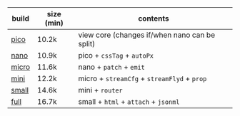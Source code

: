 | build      | size (min) | contents                                       |
| ---------- | ---------- | ---------------------------------------------- |
| [pico][1]  | 10.2k      |  view core (changes if/when nano can be split) |
| [nano][2]  | 10.9k      |  pico  + `cssTag` + `autoPx`                   |
| [micro][3] | 11.6k      |  nano  + `patch` + `emit`                      |
| [mini][4]  | 12.2k      |  micro + `streamCfg` + `streamFlyd` + `prop`   |
| [small][5] | 14.6k      |  mini  + `router`                              |
| [full][6]  | 16.7k      |  small + `html` + `attach` + `jsonml`          |

[1]: https://github.com/leeoniya/domvm/blob/2.x-dev/dist/pico/domvm.pico.min.js
[2]: https://github.com/leeoniya/domvm/blob/2.x-dev/dist/nano/domvm.nano.min.js
[3]: https://github.com/leeoniya/domvm/blob/2.x-dev/dist/micro/domvm.micro.min.js
[4]: https://github.com/leeoniya/domvm/blob/2.x-dev/dist/mini/domvm.mini.min.js
[5]: https://github.com/leeoniya/domvm/blob/2.x-dev/dist/small/domvm.small.min.js
[6]: https://github.com/leeoniya/domvm/blob/2.x-dev/dist/full/domvm.full.min.js